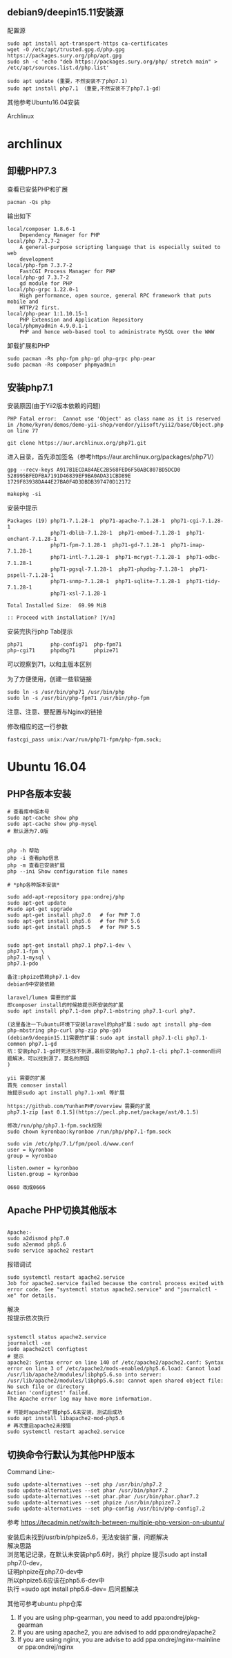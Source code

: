 ## debian9/deepin15.11安装源  
配置源  
  
```
sudo apt install apt-transport-https ca-certificates
wget -O /etc/apt/trusted.gpg.d/php.gpg https://packages.sury.org/php/apt.gpg
sudo sh -c 'echo "deb https://packages.sury.org/php/ stretch main" > /etc/apt/sources.list.d/php.list'
```
  
```
sudo apt update (重要，不然安装不了php7.1)
sudo apt install php7.1 （重要,不然安装不了php7.1-gd）
```
  
其他参考Ubuntu16.04安装  

Archlinux  
# archlinux
## 卸载PHP7.3
查看已安装PHP和扩展  
```
pacman -Qs php
```
输出如下  
```
local/composer 1.8.6-1
    Dependency Manager for PHP
local/php 7.3.7-2
    A general-purpose scripting language that is especially suited to web
    development
local/php-fpm 7.3.7-2
    FastCGI Process Manager for PHP
local/php-gd 7.3.7-2
    gd module for PHP
local/php-grpc 1.22.0-1
    High performance, open source, general RPC framework that puts mobile and
    HTTP/2 first.
local/php-pear 1:1.10.15-1
    PHP Extension and Application Repository
local/phpmyadmin 4.9.0.1-1
    PHP and hence web-based tool to administrate MySQL over the WWW
```
卸载扩展和PHP  
```
sudo pacman -Rs php-fpm php-gd php-grpc php-pear
sudo pacman -Rs composer phpmyadmin
```
  
## 安装php7.1
安装原因(由于Yii2版本依赖的问题)  
```
PHP Fatal error:  Cannot use 'Object' as class name as it is reserved in /home/kyron/demos/demo-yii-shop/vendor/yiisoft/yii2/base/Object.php on line 77
```
```
git clone https://aur.archlinux.org/php71.git
```
  
进入目录，首先添加签名（参考https://aur.archlinux.org/packages/php71/）  
```
gpg --recv-keys A917B1ECDA84AEC2B568FED6F50ABC807BD5DCD0 528995BFEDFBA7191D46839EF9BA0ADA31CBD89E 1729F83938DA44E27BA0F4D3DBDB397470D12172

makepkg -si
```
安装中提示  
```
Packages (19) php71-7.1.28-1  php71-apache-7.1.28-1  php71-cgi-7.1.28-1
              php71-dblib-7.1.28-1  php71-embed-7.1.28-1  php71-enchant-7.1.28-1
              php71-fpm-7.1.28-1  php71-gd-7.1.28-1  php71-imap-7.1.28-1
              php71-intl-7.1.28-1  php71-mcrypt-7.1.28-1  php71-odbc-7.1.28-1
              php71-pgsql-7.1.28-1  php71-phpdbg-7.1.28-1  php71-pspell-7.1.28-1
              php71-snmp-7.1.28-1  php71-sqlite-7.1.28-1  php71-tidy-7.1.28-1
              php71-xsl-7.1.28-1

Total Installed Size:  69.99 MiB

:: Proceed with installation? [Y/n]
```
安装完执行php Tab提示  
```
php71         php-config71  php-fpm71
php-cgi71     phpdbg71      phpize71
```
可以观察到71，以和主版本区别  
  
为了方便使用，创建一些软链接  
```
sudo ln -s /usr/bin/php71 /usr/bin/php
sudo ln -s /usr/bin/php-fpm71 /usr/bin/php-fpm
```
  
注意、注意、要配置与Nginx的链接  
  
修改相应的这一行参数  
```
fastcgi_pass unix:/var/run/php71-fpm/php-fpm.sock;
```
  
# Ubuntu 16.04  
## PHP各版本安装
```
# 查看库中版本号
sudo apt-cache show php
sudo apt-cache show php-mysql
# 默认源为7.0版


php -h 帮助
php -i 查看php信息
php -m 查看已安装扩展
php --ini Show configuration file names

# *php各种版本安装*

sudo add-apt-repository ppa:ondrej/php
sudo apt-get update
#sudo apt-get upgrade
sudo apt-get install php7.0   # for PHP 7.0
sudo apt-get install php5.6   # for PHP 5.6
sudo apt-get install php5.5   # for PHP 5.5


sudo apt-get install php7.1 php7.1-dev \
php7.1-fpm \
php7.1-mysql \
php7.1-pdo

备注:phpize依赖php7.1-dev
debian9中安装依赖

laravel/lumen 需要的扩展
即composer install的时候按提示所安装的扩展
sudo apt install php7.1-dom php7.1-mbstring php7.1-curl php7.

(这里备注一下ubuntu环境下安装laravel的php扩展：sudo apt install php-dom php-mbstring php-curl php-zip php-gd)
(debian9/deepin15.11需要的扩展：sudo apt install php7.1-cli php7.1-common php7.1-gd
坑：安装php7.1-gd时死活找不到源,最后安装php7.1 php7.1-cli php7.1-common后问题解决，可以找到源了，莫名的原因
)

yii 需要的扩展
首先 comoser install
按提示sudo apt install php7.1-xml 等扩展

https://github.com/YunhanPHP/overview 需要的扩展
php7.1-zip [ast 0.1.5](https://pecl.php.net/package/ast/0.1.5)

修改/run/php/php7.1-fpm.sock权限
sudo chown kyronbao:kyronbao /run/php/php7.1-fpm.sock

sudo vim /etc/php/7.1/fpm/pool.d/www.conf
user = kyronbao
group = kyronbao

listen.owner = kyronbao
listen.group = kyronbao

0660 改成0666
```
  
  
  
  
  
## Apache PHP切换其他版本
```

Apache:-
sudo a2dismod php7.0
sudo a2enmod php5.6
sudo service apache2 restart
```
  
报错调试  
```
sudo systemctl restart apache2.service
Job for apache2.service failed because the control process exited with error code. See "systemctl status apache2.service" and "journalctl -xe" for details.
```
解决  
按提示依次执行  
```

systemctl status apache2.service
journalctl -xe
sudo apache2ctl configtest
# 提示
apache2: Syntax error on line 140 of /etc/apache2/apache2.conf: Syntax error on line 3 of /etc/apache2/mods-enabled/php5.6.load: Cannot load /usr/lib/apache2/modules/libphp5.6.so into server: /usr/lib/apache2/modules/libphp5.6.so: cannot open shared object file: No such file or directory
Action 'configtest' failed.
The Apache error log may have more information.

# 可能时apache扩展php5.6未安装，测试后成功
sudo apt install libapache2-mod-php5.6
# 再次重启apache2未报错
sudo systemctl restart apache2.service
```
  
## 切换命令行默认为其他PHP版本
Command Line:-  
```
sudo update-alternatives --set php /usr/bin/php7.2
sudo update-alternatives --set phar /usr/bin/phar7.2
sudo update-alternatives --set phar.phar /usr/bin/phar.phar7.2
sudo update-alternatives --set phpize /usr/bin/phpize7.2
sudo update-alternatives --set php-config /usr/bin/php-config7.2
```
  
参考 https://tecadmin.net/switch-between-multiple-php-version-on-ubuntu/  
  
安装后未找到/usr/bin/phpize5.6，无法安装扩展，问题解决  
解决思路  
浏览笔记记录，在默认未安装php5.6时，执行 phpize 提示sudo apt install php7.0-dev，  
证明phpize在php7.0-dev中  
所以phpize5.6应该在php5.6-dev中  
执行 =sudo apt install php5.6-dev= 后问题解决  
  
其他可参考ubuntu php仓库  
1. If you are using php-gearman, you need to add ppa:ondrej/pkg-gearman  
2. If you are using apache2, you are advised to add ppa:ondrej/apache2  
3. If you are using nginx, you are advise to add ppa:ondrej/nginx-mainline  
   or ppa:ondrej/nginx  
  
  
  
  



